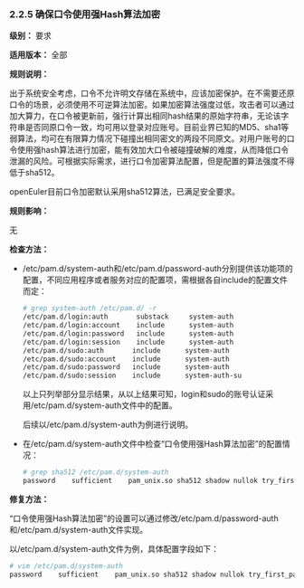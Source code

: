 ### 2.2.5 确保口令使用强Hash算法加密

**级别：** 要求

**适用版本：** 全部

**规则说明：** 

出于系统安全考虑，口令不允许明文存储在系统中，应该加密保护。在不需要还原口令的场景，必须使用不可逆算法加密。如果加密算法强度过低，攻击者可以通过加大算力，在口令被更新前，强行计算出相同hash结果的原始字符串，无论该字符串是否同原口令一致，均可用以登录对应账号。目前业界已知的MD5、sha1等弱算法，均可在有限算力情况下碰撞出相同密文的两段不同原文。对用户账号的口令使用强hash算法进行加密，能有效加大口令被碰撞破解的难度，从而降低口令泄漏的风险。可根据实际需求，进行口令加密算法配置，但是配置的算法强度不得低于sha512。

openEuler目前口令加密默认采用sha512算法，已满足安全要求。

**规则影响：**

无

**检查方法：**

- /etc/pam.d/system-auth和/etc/pam.d/password-auth分别提供该功能项的配置，不同应用程序或者服务对应的配置项，需根据各自include的配置文件而定：

  ```bash
  # grep system-auth /etc/pam.d/ -r
  /etc/pam.d/login:auth       substack     system-auth
  /etc/pam.d/login:account    include      system-auth
  /etc/pam.d/login:password   include      system-auth
  /etc/pam.d/login:session    include      system-auth
  /etc/pam.d/sudo:auth       include      system-auth
  /etc/pam.d/sudo:account    include      system-auth
  /etc/pam.d/sudo:password   include      system-auth
  /etc/pam.d/sudo:session    include      system-auth-su
  ```

  以上只列举部分显示结果，从以上结果可知，login和sudo的账号认证采用/etc/pam.d/system-auth文件中的配置。

  后续以/etc/pam.d/system-auth为例进行说明。

- 在/etc/pam.d/system-auth文件中检查“口令使用强Hash算法加密”的配置情况：

  ```bash
  # grep sha512 /etc/pam.d/system-auth
  password    sufficient    pam_unix.so sha512 shadow nullok try_first_pass use_authtok
  ```

**修复方法：**

“口令使用强Hash算法加密”的设置可以通过修改/etc/pam.d/password-auth和/etc/pam.d/system-auth文件实现。

以/etc/pam.d/system-auth文件为例，具体配置字段如下：

```bash
# vim /etc/pam.d/system-auth
password    sufficient    pam_unix.so sha512 shadow nullok try_first_pass use_authtok
```